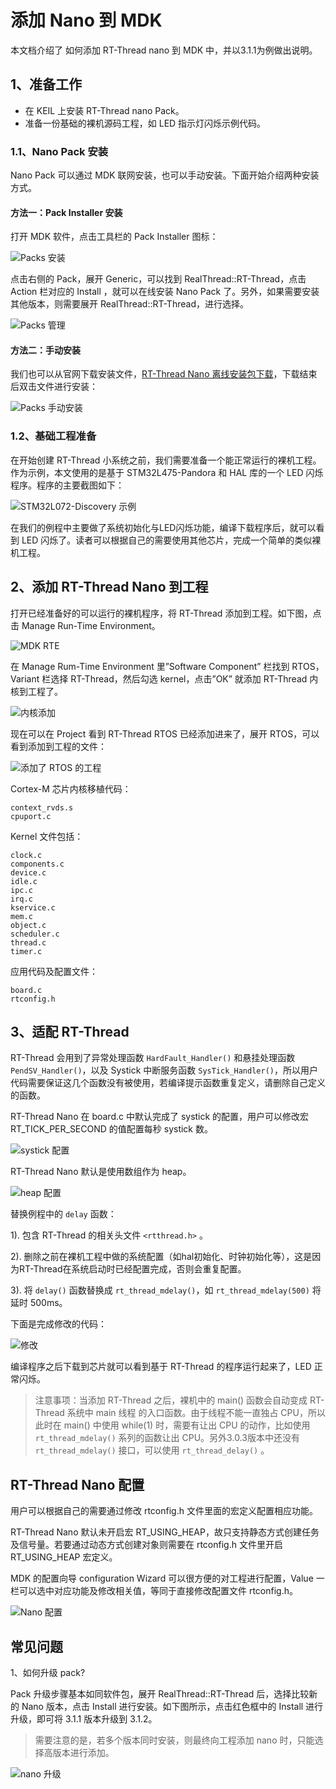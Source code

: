 # 添加 Nano 到 MDK

本文档介绍了 如何添加 RT-Thread nano 到 MDK 中，并以3.1.1为例做出说明。

## 1、准备工作

- 在 KEIL 上安装 RT-Thread nano Pack。
- 准备一份基础的裸机源码工程，如 LED 指示灯闪烁示例代码。

### 1.1、Nano Pack 安装

Nano Pack 可以通过 MDK 联网安装，也可以手动安装。下面开始介绍两种安装方式。

#### 方法一：Pack Installer 安装

打开 MDK 软件，点击工具栏的 Pack Installer 图标：

![Packs 安装](figures/packs.png)

点击右侧的 Pack，展开 Generic，可以找到 RealThread::RT-Thread，点击 Action 栏对应的 Install ，就可以在线安装 Nano Pack 了。另外，如果需要安装其他版本，则需要展开 RealThread::RT-Thread，进行选择。

![Packs 管理](figures/packs-install.png)

#### 方法二：手动安装

我们也可以从官网下载安装文件，[RT-Thread Nano 离线安装包下载](http://download.rt-thread.org/download/mdk/)，下载结束后双击文件进行安装：

![Packs 手动安装](figures/packs-install-man.png)

### 1.2、基础工程准备 ###

在开始创建 RT-Thread 小系统之前，我们需要准备一个能正常运行的裸机工程。作为示例，本文使用的是基于 STM32L475-Pandora 和 HAL 库的一个 LED 闪烁程序。程序的主要截图如下：

![STM32L072-Discovery 示例](figures/project-eg.png)

在我们的例程中主要做了系统初始化与LED闪烁功能，编译下载程序后，就可以看到 LED 闪烁了。读者可以根据自己的需要使用其他芯片，完成一个简单的类似裸机工程。

## 2、添加 RT-Thread Nano 到工程 ##

打开已经准备好的可以运行的裸机程序，将 RT-Thread 添加到工程。如下图，点击 Manage Run-Time Environment。

![MDK RTE](figures/3-1.png)

在 Manage Rum-Time Environment 里”Software Component” 栏找到 RTOS，Variant 栏选择 RT-Thread，然后勾选 kernel，点击”OK” 就添加 RT-Thread 内核到工程了。

![内核添加](figures/3-2.png)

现在可以在 Project 看到 RT-Thread RTOS 已经添加进来了，展开 RTOS，可以看到添加到工程的文件：

![添加了 RTOS 的工程](figures/3-3.jpg)

Cortex-M 芯片内核移植代码：

```
context_rvds.s
cpuport.c
```

Kernel 文件包括：

```
clock.c
components.c
device.c
idle.c
ipc.c
irq.c
kservice.c
mem.c
object.c
scheduler.c
thread.c
timer.c
```

应用代码及配置文件：

```
board.c
rtconfig.h
```

## 3、适配 RT-Thread

RT-Thread 会用到了异常处理函数 `HardFault_Handler()` 和悬挂处理函数 `PendSV_Handler()`，以及 Systick 中断服务函数 `SysTick_Handler()`，所以用户代码需要保证这几个函数没有被使用，若编译提示函数重复定义，请删除自己定义的函数。

RT-Thread Nano 在 board.c 中默认完成了 systick 的配置，用户可以修改宏 RT_TICK_PER_SECOND 的值配置每秒 systick 数。

![systick 配置](figures/4-1.png)

RT-Thread Nano 默认是使用数组作为 heap。

![heap 配置](figures/6-2.png)

替换例程中的 `delay` 函数：

1). 包含 RT-Thread 的相关头文件 `<rtthread.h>` 。

2). 删除之前在裸机工程中做的系统配置（如hal初始化、时钟初始化等），这是因为RT-Thread在系统启动时已经配置完成，否则会重复配置。

3). 将 `delay()` 函数替换成 `rt_thread_mdelay()`，如 `rt_thread_mdelay(500)` 将延时 500ms。

下面是完成修改的代码：

![修改](figures/3-5.jpg)

编译程序之后下载到芯片就可以看到基于 RT-Thread 的程序运行起来了，LED 正常闪烁。

> 注意事项：当添加 RT-Thread 之后，裸机中的 main() 函数会自动变成 RT-Thread 系统中 main 线程 的入口函数。由于线程不能一直独占 CPU，所以此时在 main() 中使用 while(1) 时，需要有让出 CPU 的动作，比如使用 `rt_thread_mdelay()` 系列的函数让出 CPU。另外3.0.3版本中还没有 `rt_thread_mdelay()` 接口，可以使用 `rt_thread_delay()` 。

## RT-Thread Nano 配置 ##

用户可以根据自己的需要通过修改 rtconfig.h 文件里面的宏定义配置相应功能。

RT-Thread Nano 默认未开启宏 RT_USING_HEAP，故只支持静态方式创建任务及信号量。若要通过动态方式创建对象则需要在 rtconfig.h 文件里开启 RT_USING_HEAP 宏定义。

MDK 的配置向导 configuration Wizard 可以很方便的对工程进行配置，Value 一栏可以选中对应功能及修改相关值，等同于直接修改配置文件 rtconfig.h。

![Nano 配置](figures/rtconfig.png)

## 常见问题

1、如何升级 pack?

Pack 升级步骤基本如同软件包，展开 RealThread::RT-Thread 后，选择比较新的 Nano 版本，点击 Install 进行安装。如下图所示，点击红色框中的 Install 进行升级，即可将 3.1.1 版本升级到 3.1.2。

> 需要注意的是，若多个版本同时安装，则最终向工程添加 nano 时，只能选择高版本进行添加。

![nano 升级](figures/pack-upgrade.png)







